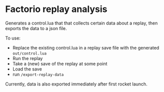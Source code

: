 # Factorio replay analysis

Generates a control.lua that that collects certain data about a replay, then exports the data to a json file.

To use:
- Replace the existing control.lua in a replay save file with the generated `out/control.lua`
- Run the replay
- Take a (new) save of the replay at some point
- Load the save
- run `/export-replay-data`

Currently, data is also exported immediately after first rocket launch.
